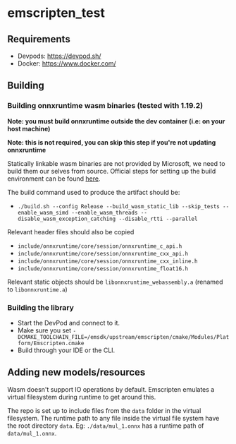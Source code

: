 # emscripten_test

## Requirements

- Devpods: https://devpod.sh/
- Docker: https://www.docker.com/

## Building

### Building onnxruntime wasm binaries (tested with 1.19.2)

**Note: you must build onnxruntime outside the dev container (i.e: on your host machine)**

**Note: this is not required, you can skip this step if you're not updating onnxruntime**

Statically linkable wasm binaries are not provided by Microsoft, we need to build them our selves from source.
Official steps for setting up the build environment can be found [here](https://onnxruntime.ai/docs/build/web.html). 

The build command used to produce the artifact should be: 

- `./build.sh --config Release --build_wasm_static_lib --skip_tests --enable_wasm_simd --enable_wasm_threads --disable_wasm_exception_catching --disable_rtti --parallel`

Relevant header files should also be copied

- `include/onnxruntime/core/session/onnxruntime_c_api.h`
- `include/onnxruntime/core/session/onnxruntime_cxx_api.h`
- `include/onnxruntime/core/session/onnxruntime_cxx_inline.h`
- `include/onnxruntime/core/session/onnxruntime_float16.h`

Relevant static objects should be `libonnxruntime_webassembly.a` (renamed to `libonnxruntime.a`)

### Building the library

- Start the DevPod and connect to it.
- Make sure you set `-DCMAKE_TOOLCHAIN_FILE=/emsdk/upstream/emscripten/cmake/Modules/Platform/Emscripten.cmake`
- Build through your IDE or the CLI.

## Adding new models/resources

Wasm doesn't support IO operations by default. Emscripten emulates a virtual filesystem during runtime to get around this. 

The repo is set up to include files from the `data` folder in the virtual filesystem. The runtime path to any file inside the virtual
file system have the root directory `data`. Eg: `./data/mul_1.onnx` has a runtime path of `data/mul_1.onnx`. 
